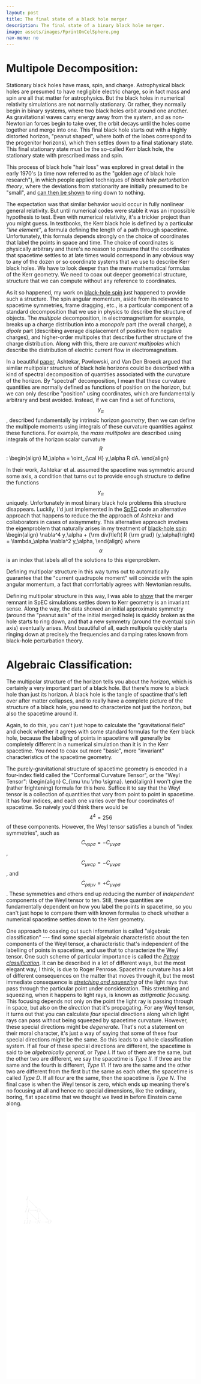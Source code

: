 ```yaml
---
layout: post
title: The final state of a black hole merger
description: The final state of a binary black hole merger.
image: assets/images/FprintOnCelSphere.png
nav-menu: no
---
```


<head>
<script src="https://cdn.mathjax.org/mathjax/latest/MathJax.js?config=TeX-AMS-MML_HTMLorMML" type="text/javascript"></script>
</head>



Multipole Decomposition:
========================

Stationary black holes have mass, spin, and charge. Astrophysical black holes are presumed to have negligible electric charge, so in fact mass and spin are all that matter for astrophysics. But the black holes in numerical relativity simulations are not normally stationary. Or rather, they normally begin in binary systems, where two black holes orbit around one another. As gravitational waves carry energy away from the system, and as non-Newtonian forces begin to take over, the orbit decays until the holes come together and merge into one. This final black hole starts out with a highly distorted horizon, "peanut shaped", where both of the lobes correspond to the progenitor horizons), which then settles down to a final stationary state. This final stationary state must be the so-called Kerr black hole, the stationary state with prescribed mass and spin.

This process of black hole "hair loss" was explored in great detail in the early 1970's (a time now referred to as the "golden age of black hole research"), in which people applied techniques of *black hole perturbation theory*, where the deviations from stationarity are initially presumed to be "small", and [can then be shown](http://thesis.library.caltech.edu/5526/) to ring down to nothing.

The expectation was that similar behavior would occur in fully nonlinear general relativity. But until numerical codes were stable it was an impossible hypothesis to test. Even with numerical relativity, it's a trickier project than you might guess. In textbooks, the Kerr black hole is defined by a particular *"line element"*, a formula defining the length of a path through spacetime. Unfortunately, this formula depends strongly on the choice of coordinates that label the points in space and time. The choice of coordinates is physically arbitrary and there's no reason to presume that the coordinates that spacetime settles to at late times would correspond in any obvious way to any of the dozen or so coordinate systems that we use to describe Kerr black holes. We have to look deeper than the mere mathematical formulas of the Kerr geometry. We need to coax out deeper geometrical structure, structure that we can compute without any reference to coordinates. 

As it so happened, my work on [black-hole spin](robowen.org/research/spin.html) just happened to provide such a structure. The spin angular momentum, aside from its relevance to spacetime symmetries, frame dragging, etc., is a particular component of a standard decomposition that we use in physics to describe the structure of objects. The *multipole* decomposition, in electromagnetism for example, breaks up a charge distribution into a *monopole* part (the overall charge), a *dipole* part (describing average displacement of positive from negative charges), and higher-order multipoles that describe further structure of the charge distribution. Along with this, there are *current multipoles* which describe the distribution of electric current flow in electromagnetism.

In a beautiful [paper](http://iopscience.iop.org/article/10.1088/0264-9381/21/11/003/meta), Ashtekar, Pawlowski, and Van Den Broeck argued that similar multipolar structure of black hole horizons could be described with a kind of spectral decomposition of quantities associated with the curvature of the horizon. By "spectral" decomposition, I mean that these curvature quantities are normally defined as functions of position on the horizon, but we can only describe "position" using coordinates, which are fundamentally arbitrary and best avoided. Instead, if we can find a set of functions, $$y_\alpha$$, described fundamentally by intrinsic horizon *geometry*, then we can define the multipole moments using integrals of these curvature quantities against these functions. For example, the *mass multipoles* are described using integrals of the horizon scalar curvature $$R$$:
\begin{align}
M_\alpha = \oint_{\cal H} y_\alpha R dA.
\end{align}

In their work, Ashtekar et al. assumed the spacetime was symmetric around some axis, a condition that turns out to provide enough structure to define the functions $$y_\alpha$$ uniquely. Unfortunately in most binary black hole problems this structure disappears. Luckily, I'd just implemented in the [SpEC](www.black-holes.org/SpEC.html) code an alternative approach that happens to reduce the the approach of Ashtekar and collaborators in cases of axisymmetry. This alternative approach involves the eigenproblem that naturally arises in my treatment of [black-hole spin](robowen.org/research/spin.html):
\begin{align}
\nabla^4 y_\alpha + {\rm div}\left( R {\rm grad} (y_\alpha)\right) = \lambda_\alpha \nabla^2 y_\alpha,
\end{align}
where $$\alpha$$ is an index that labels all of the solutions to this eigenproblem.

Defining multipolar structure in this way turns out to automatically guarantee that the "current quadrupole moment" will coincide with the spin angular momentum, a fact that comfortably agrees with Newtonian results. 

Defining multipolar structure in this way, I was able to [show](http://journals.aps.org/prd/abstract/10.1103/PhysRevD.80.084012) that the merger remnant in SpEC simulations settles down to Kerr geometry is an invariant sense. Along the way, the data showed an initial approximate symmetry (around the "peanut axis" of the initial merged hole) is quickly broken as the hole starts to ring down, and that a new symmetry (around the eventual spin axis) eventually arises. Most beautiful of all, each multipole quickly starts ringing down at precisely the frequencies and damping rates known from black-hole perturbation theory. 



Algebraic Classification:
=========================

The multipolar structure of the horizon tells you about the *horizon*, which is certainly a very important part of a black hole. But there's more to a black hole than just its horizon. A black hole is the tangle of spactime that's left over after matter collapses, and to really have a complete picture of the structure of a black hole, you need to characterize not just the horizon, but also the spacetime around it. 

Again, to do this, you can't just hope to calculate the "gravitational field" and check whether it agrees with some standard formulas for the Kerr black hole, because the labelling of points in spacetime will generally be completely different in a numerical simulation than it is in the Kerr spacetime. You need to coax out more "basic", more "invariant" characteristics of the spacetime geometry. 

The purely-gravitational structure of spacetime geometry is encoded in a four-index field called the "Conformal Curvature Tensor", or the "Weyl Tensor":
\begin{align}
C_{\mu \nu \rho \sigma}.
\end{align}
I won't give the (rather frightening) formula for this here. Suffice it to say that the Weyl tensor is a collection of quantities that vary from point to point in spacetime. It has four indices, and each one varies over the four coordinates of spacetime. So naively you'd think there would be $$4^4 = 256$$ of these components. However, the Weyl tensor satisfies a bunch of "index symmetries", such as $$C_{\nu \mu \rho \sigma} = - C_{\mu \nu \rho \sigma}$$, $$C_{\mu \nu \sigma \rho} = - C_{\mu \nu \rho \sigma}$$, and $$C_{\rho \sigma \mu \nu} = + C_{\mu \nu \rho \sigma}$$. These symmetries and others end up reducing the number of *independent* components of the Weyl tensor to ten. Still, these quantities are fundamentally dependent on how you label the points in spacetime, so you can't just hope to compare them with known formulas to check whether a numerical spacetime settles down to the Kerr geometry.

One approach to coaxing out such information is called "algebraic classification" --- find some special algebraic characteristic about the ten components of the Weyl tensor, a characteristic that's independent of the labelling of points in spacetime, and use that to characterize the Weyl tensor. One such scheme of particular importance is called the [*Petrov classification*](https://en.wikipedia.org/wiki/Petrov_classification). It can be described in a lot of different ways, but the most elegant way, I think, is due to Roger Penrose. Spacetime curvature has a lot of different consequences on the matter that moves through it, but the most immediate consequence is [*stretching and squeezing*](dynamics.html) of the light rays that pass through the particular point under consideration. This stretching and squeezing, when it happens to light rays, is known as *astigmatic focusing*. This focusing depends not only on the point the light ray is passing through in space, but also on the *direction* that it's propagating. For any Weyl tensor, it turns out that you can calculate *four* special directions along which light rays can pass without being squeezed by spacetime curvature. However, these special directions might be *degenerate*. That's not a statement on their moral character, it's just a way of saying that some of these four special directions might be the same. So this leads to a whole classification system. If all four of these special directions are different, the spacetime is said to be *algebraically general*, or *Type I*. If two of them are the same, but the other two are different, we say the spacetime is *Type II*. If three are the same and the fourth is different, *Type III*. If two are the same and the other two are different from the first but the same as each other, the spacetime is called *Type D*. If all four are the same, then the spacetime is *Type N*. The final case is when the Weyl tensor is zero, which ends up meaning there's no focusing at all and hence no special dimensions, like the ordinary, boring, flat spacetime that we thought we lived in before Einstein came along. 

![Petrov Classification](assets/images/PetrovClassification.svg)

